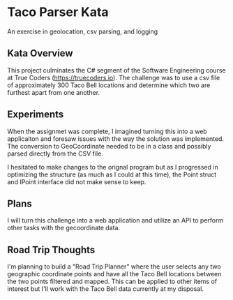 # Taco Parser Kata

An exercise in geolocation, csv parsing, and logging

## Kata Overview

This project culminates the C# segment of the Software Engineering course at True Coders (https://truecoders.io). 
The challenge was to use a csv file of approximately 300 Taco Bell locations and determine which two are furthest
apart from one another. 

## Experiments

When the assignmet was complete, I imagined turning this into a web applicaiton and foresaw issues with the way the solution was implemented. The conversion to GeoCoordinate needed to be in a class and possibly parsed directly from the CSV file. 

I hesitated to make changes to the orignal program but as I progressed in optimizing the structure (as much as I could at this time), the Point struct and IPoint interface did not make sense to keep. 

## Plans

I will turn this challenge into a web application and utilize an API to perform other tasks with the gecoordinate data. 

## Road Trip Thoughts

I'm planning to build a "Road Trip Planner" where the user selects any two geographic coordinate points and have all the Taco Bell locations between the two points filtered and mapped. This can be applied to other items of interest but I'll work with the Taco Bell data currently at my disposal. 

